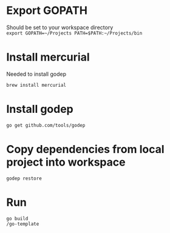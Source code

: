 
# Export GOPATH

Should be set to your workspace directory  
`export GOPATH=~/Projects PATH=$PATH:~/Projects/bin`

# Install mercurial

Needed to install godep

`brew install mercurial`

# Install godep

`go get github.com/tools/godep`

# Copy dependencies from local project into workspace

`godep restore`

# Run

`go build`  
`/go-template`